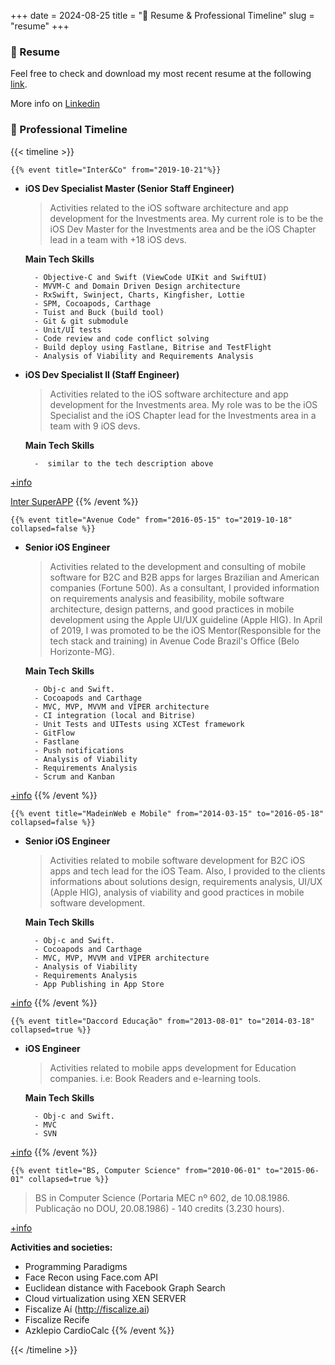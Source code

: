 +++
date = 2024-08-25
title = "👤 Resume & Professional Timeline"
slug = "resume"
+++

### 📄 Resume 
Feel free to check and download my most recent resume at the following [link][resume].

More info on [Linkedin](https://www.linkedin.com/in/anettodev/#experience)

### 🏁 Professional Timeline
{{< timeline >}}

    {{% event title="Inter&Co" from="2019-10-21"%}}
- **iOS Dev Specialist Master (Senior Staff Engineer)**
    > Activities related to the iOS software architecture and app development for the Investments area.
My current role is to be the iOS Dev Master for the Investments area and be the iOS Chapter lead in a team with +18 iOS devs.

    **Main Tech Skills**

        - Objective-C and Swift (ViewCode UIKit and SwiftUI)
        - MVVM-C and Domain Driven Design architecture
        - RxSwift, Swinject, Charts, Kingfisher, Lottie
        - SPM, Cocoapods, Carthage 
        - Tuist and Buck (build tool)
        - Git & git submodule
        - Unit/UI tests 
        - Code review and code conflict solving
        - Build deploy using Fastlane, Bitrise and TestFlight
        - Analysis of Viability and Requirements Analysis

- **iOS Dev Specialist II (Staff Engineer)**
    > Activities related to the iOS software architecture and app development for the Investments area.
My role was to be the iOS Specialist and the iOS Chapter lead for the Investments area in a team with 9 iOS devs.

    **Main Tech Skills**

        -  similar to the tech description above

[+info](https://us.inter.co/)

[Inter SuperAPP](https://apps.apple.com/br/app/banco-inter-conta-digital/id839711154Activities)
    {{% /event %}}

    {{% event title="Avenue Code" from="2016-05-15" to="2019-10-18" collapsed=false %}} 
- **Senior iOS Engineer**
    > Activities related to the development and consulting of mobile software for B2C and B2B apps for larges Brazilian and American companies (Fortune 500).
    > As a consultant, I provided information on requirements analysis and feasibility, mobile software architecture, design patterns, and good practices in mobile development using the Apple UI/UX guideline (Apple HIG).
    > In April of 2019, I was promoted to be the iOS Mentor(Responsible for the tech stack and training) in Avenue Code Brazil's Office (Belo Horizonte-MG).

    **Main Tech Skills**

        - Obj-c and Swift.
        - Cocoapods and Carthage
        - MVC, MVP, MVVM and VIPER architecture 
        - CI integration (local and Bitrise)
        - Unit Tests and UITests using XCTest framework
        - GitFlow
        - Fastlane
        - Push notifications
        - Analysis of Viability 
        - Requirements Analysis
        - Scrum and Kanban
[+info](https://www.avenuecode.com/)
    {{% /event %}}

    {{% event title="MadeinWeb e Mobile" from="2014-03-15" to="2016-05-18" collapsed=false %}} 
- **Senior iOS Engineer**
    > Activities related to mobile software development for B2C iOS apps and tech lead for the iOS Team.
    > Also, I provided to the clients informations about solutions design, requirements analysis, UI/UX (Apple HIG), analysis of viability and good practices in mobile software development.

    **Main Tech Skills**

        - Obj-c and Swift.
        - Cocoapods and Carthage
        - MVC, MVP, MVVM and VIPER architecture 
        - Analysis of Viability 
        - Requirements Analysis
        - App Publishing in App Store 
[+info](https://www.madeinweb.us/)
    {{% /event %}}

    {{% event title="Daccord Educação" from="2013-08-01" to="2014-03-18" collapsed=true %}} 
- **iOS Engineer**
    > Activities related to mobile apps development for Education companies.  i.e: Book Readers and e-learning tools.

    **Main Tech Skills**

        - Obj-c and Swift.
        - MVC
        - SVN
[+info](https://www.daccord.com.br/)
    {{% /event %}}

    {{% event title="BS, Computer Science" from="2010-06-01" to="2015-06-01" collapsed=true %}}

> BS in Computer Science (Portaria MEC nº 602, de 10.08.1986. Publicação no DOU, 20.08.1986) - 140 credits (3.230 hours).

[+info](https://portal.unicap.br/w/ciencia-da-computacao#presencial/sobre)

**Activities and societies:**
- Programming Paradigms
- Face Recon using Face.com API 
- Euclidean distance with Facebook Graph Search
- Cloud virtualization using XEN SERVER
- Fiscalize Aí (http://fiscalize.ai)
- Fiscalize Recife
- Azklepio CardioCalc
    {{% /event %}}

{{< /timeline >}}

[resume]: https://drive.proton.me/urls/SVS9G15A8R#5wh96pxpj4y0